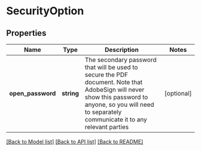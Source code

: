 # SecurityOption

## Properties
Name | Type | Description | Notes
------------ | ------------- | ------------- | -------------
**open_password** | **string** | The secondary password that will be used to secure the PDF document. Note that AdobeSign will never show this password to anyone, so you will need to separately communicate it to any relevant parties | [optional] 

[[Back to Model list]](../README.md#documentation-for-models) [[Back to API list]](../README.md#documentation-for-api-endpoints) [[Back to README]](../README.md)


